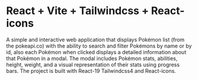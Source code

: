 # React + Vite + Tailwindcss + React-icons

A simple and interactive web application that displays Pokémon list (from the pokeapi.co) with the ability to search and filter Pokémons by name or by id, also each Pokémon when clicked displays a detailed information about that Pokémon in a modal. The modal includes Pokémon stats, abilities, height, weight, and a visual representation of their stats using progress bars. The project is built with React-19 Tailwindcss4 and React-icons.
